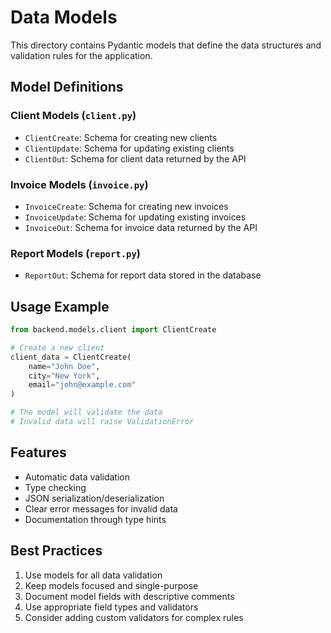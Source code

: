 # Data Models

This directory contains Pydantic models that define the data structures and validation rules for the application.

## Model Definitions

### Client Models (`client.py`)
- `ClientCreate`: Schema for creating new clients
- `ClientUpdate`: Schema for updating existing clients
- `ClientOut`: Schema for client data returned by the API

### Invoice Models (`invoice.py`)
- `InvoiceCreate`: Schema for creating new invoices
- `InvoiceUpdate`: Schema for updating existing invoices
- `InvoiceOut`: Schema for invoice data returned by the API

### Report Models (`report.py`)
- `ReportOut`: Schema for report data stored in the database

## Usage Example

```python
from backend.models.client import ClientCreate

# Create a new client
client_data = ClientCreate(
    name="John Doe",
    city="New York",
    email="john@example.com"
)

# The model will validate the data
# Invalid data will raise ValidationError
```

## Features

- Automatic data validation
- Type checking
- JSON serialization/deserialization
- Clear error messages for invalid data
- Documentation through type hints

## Best Practices

1. Use models for all data validation
2. Keep models focused and single-purpose
3. Document model fields with descriptive comments
4. Use appropriate field types and validators
5. Consider adding custom validators for complex rules 